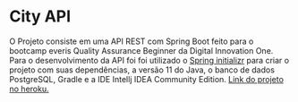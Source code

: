 # City API

O Projeto consiste em uma API REST com Spring Boot feito para o bootcamp everis Quality Assurance Beginner da Digital Innovation One.
Para o desenvolvimento da API foi foi utilizado o [Spring initializr](https://start.spring.io/) para criar o projeto com 
suas dependências, a versão 11 do Java, o banco de dados PostgreSQL, Gradle e a IDE Intellj IDEA Community Edition.
[Link do projeto no heroku.](https://cities-api-live-dio.herokuapp.com/)